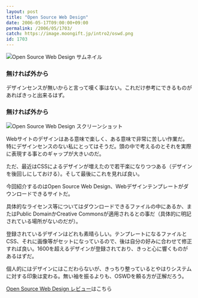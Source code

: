 ```yaml
---
layout: post
title: "Open Source Web Design"
date: 2006-05-17T09:00:00+09:00
permalink: /2006/05/1703/
catch: https://image.moongift.jp/intro2/oswd.png
id: 1703
---
```

 ![Open Source Web Design サムネイル](https://image.moongift.jp/intro2/oswd.t.png "Open Source Web Design サムネイル")
  

### 無ければ外から
  
デザインセンスが無いからと言って嘆く事はない。これだけ参考にできるものがあればきっと出来るはず。  
<!--more-->  

### 無ければ外から
  

![Open Source Web Design スクリーンショット](https://image.moongift.jp/intro2/oswd.png "Open Source Web Design スクリーンショット")

  

Webサイトのデザインはある意味で楽しく、ある意味で非常に苦しい作業だ。特にデザインセンスのない私にとってはそうだ。頭の中で考えるのとそれを実際に表現する事とのギャップが大きいのだ。

  

ただ、最近はCSSによるデザインが増えたので若干楽になりつつある（デザインを後回しにしておける）。そして最後にこれを見れば良い。

  

今回紹介するのはOpen Source Web Design、Webデザインテンプレートがダウンロードできるサイトだ。

  

具体的なライセンス等についてはダウンロードできるファイルの中にあるか、またはPublic DomainかCreative Commonsが適用されるとの事だ（具体的に明記されている場所がないのだが）。

  

登録されているデザインはどれも素晴らしい。テンプレートになるファイルとCSS、それに画像等がセットになっているので、後は自分の好みに合わせて修正すれば良い。1600を超えるデザインが登録されており、きっと心に響くものがあるはずだ。

  

個人的にはデザインにはこだわらないが、きっちり整っているとやはりシステムに対する印象は変わる。無い袖を振るよりも、OSWDを頼る方が正解だろう。

  

[Open Source Web Design レビュー](http://oss.moongift.jp/review/i-1706.html)はこちら

